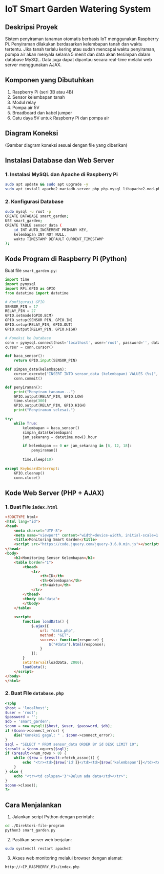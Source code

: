 # IoT Smart Garden Watering System

## Deskripsi Proyek
Sistem penyiraman tanaman otomatis berbasis IoT menggunakan Raspberry Pi. Penyiraman dilakukan berdasarkan kelembapan tanah dan waktu tertentu. Jika tanah terlalu kering atau sudah mencapai waktu penyiraman, pompa air akan menyala selama 5 menit dan data akan tersimpan dalam database MySQL. Data juga dapat dipantau secara real-time melalui web server menggunakan AJAX.

## Komponen yang Dibutuhkan
1. Raspberry Pi (seri 3B atau 4B)
2. Sensor kelembapan tanah
3. Modul relay
4. Pompa air 5V
5. Breadboard dan kabel jumper
6. Catu daya 5V untuk Raspberry Pi dan pompa air

## Diagram Koneksi
(Gambar diagram koneksi sesuai dengan file yang diberikan)

## Instalasi Database dan Web Server
### 1. Instalasi MySQL dan Apache di Raspberry Pi
```sh
sudo apt update && sudo apt upgrade -y
sudo apt install apache2 mariadb-server php php-mysql libapache2-mod-php -y
```
### 2. Konfigurasi Database
```sh
sudo mysql -u root -p
CREATE DATABASE smart_garden;
USE smart_garden;
CREATE TABLE sensor_data (
    id INT AUTO_INCREMENT PRIMARY KEY,
    kelembapan INT NOT NULL,
    waktu TIMESTAMP DEFAULT CURRENT_TIMESTAMP
);
```

## Kode Program di Raspberry Pi (Python)
Buat file `smart_garden.py`:
```python
import time
import pymysql
import RPi.GPIO as GPIO
from datetime import datetime

# Konfigurasi GPIO
SENSOR_PIN = 17
RELAY_PIN = 27
GPIO.setmode(GPIO.BCM)
GPIO.setup(SENSOR_PIN, GPIO.IN)
GPIO.setup(RELAY_PIN, GPIO.OUT)
GPIO.output(RELAY_PIN, GPIO.HIGH)

# Koneksi ke Database
conn = pymysql.connect(host='localhost', user='root', password='', database='smart_garden')
cursor = conn.cursor()

def baca_sensor():
    return GPIO.input(SENSOR_PIN)

def simpan_data(kelembapan):
    cursor.execute("INSERT INTO sensor_data (kelembapan) VALUES (%s)", (kelembapan,))
    conn.commit()

def penyiraman():
    print("Menyiram tanaman...")
    GPIO.output(RELAY_PIN, GPIO.LOW)
    time.sleep(300)
    GPIO.output(RELAY_PIN, GPIO.HIGH)
    print("Penyiraman selesai.")

try:
    while True:
        kelembapan = baca_sensor()
        simpan_data(kelembapan)
        jam_sekarang = datetime.now().hour

        if kelembapan == 0 or jam_sekarang in [6, 12, 18]:
            penyiraman()
        
        time.sleep(10)
        
except KeyboardInterrupt:
    GPIO.cleanup()
    conn.close()
```

## Kode Web Server (PHP + AJAX)
### 1. Buat File `index.html`
```html
<!DOCTYPE html>
<html lang="id">
<head>
    <meta charset="UTF-8">
    <meta name="viewport" content="width=device-width, initial-scale=1.0">
    <title>Monitoring Smart Garden</title>
    <script src="https://code.jquery.com/jquery-3.6.0.min.js"></script>
</head>
<body>
    <h2>Monitoring Sensor Kelembapan</h2>
    <table border="1">
        <thead>
            <tr>
                <th>ID</th>
                <th>Kelembapan</th>
                <th>Waktu</th>
            </tr>
        </thead>
        <tbody id="data">
        </tbody>
    </table>
    
    <script>
        function loadData() {
            $.ajax({
                url: "data.php",
                method: "GET",
                success: function(response) {
                    $("#data").html(response);
                }
            });
        }
        setInterval(loadData, 2000);
        loadData();
    </script>
</body>
</html>
```

### 2. Buat File `database.php`
```php
<?php
$host = 'localhost';
$user = 'root';
$password = '';
$db = 'smart_garden';
$conn = new mysqli($host, $user, $password, $db);
if ($conn->connect_error) {
    die("Koneksi gagal: " . $conn->connect_error);
}
$sql = "SELECT * FROM sensor_data ORDER BY id DESC LIMIT 10";
$result = $conn->query($sql);
if ($result->num_rows > 0) {
    while ($row = $result->fetch_assoc()) {
        echo "<tr><td>{$row['id']}</td><td>{$row['kelembapan']}</td><td>{$row['waktu']}</td></tr>";
    }
} else {
    echo "<tr><td colspan='3'>Belum ada data</td></tr>";
}
$conn->close();
?>
```

## Cara Menjalankan
1. Jalankan script Python dengan perintah:
```sh
cd ./Direktori-file-program
python3 smart_garden.py
```
2. Pastikan server web berjalan:
```sh
sudo systemctl restart apache2
```
3. Akses web monitoring melalui browser dengan alamat:
```sh
http://<IP_RASPBERRY_PI>/index.php
```